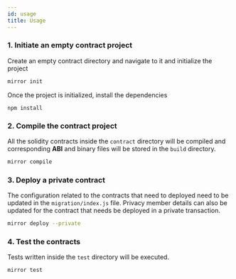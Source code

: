 ```yaml
---
id: usage
title: Usage
---
```


### 1. Initiate an empty contract project

Create an empty contract directory and navigate to it and initialize the project
```bash
mirror init
```

Once the project is initialized, install the dependencies

```
npm install
```

### 2. Compile the contract project

All the solidity contracts inside the `contract` directory will be compiled and corresponding  **ABI** and binary files will be 
stored in the `build` directory.
```bash
mirror compile
```

### 3. Deploy a private contract 

The configuration related to the contracts that need to deployed need to be updated in the `migration/index.js` file.
Privacy member details can also be updated for the contract that needs be deployed in a private transaction.

```bash
mirror deploy --private
```

### 4. Test the contracts

Tests written inside the `test` directory will be executed.
```bash
mirror test
```

